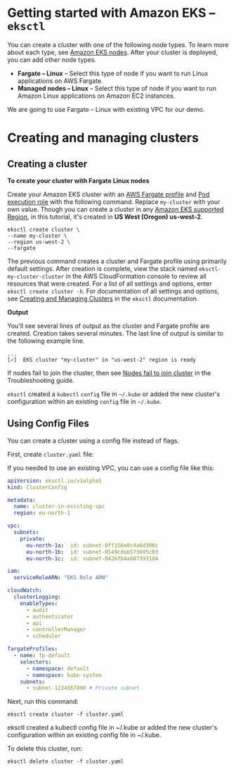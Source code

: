 # Getting started with Amazon EKS – `eksctl`<a name="getting-started-eksctl"></a>

You can create a cluster with one of the following node types\. To learn more about each type, see [Amazon EKS nodes](https://docs.aws.amazon.com/eks/latest/userguide/eks-compute.html)\. After your cluster is deployed, you can add other node types\.
+ **Fargate – Linux** – Select this type of node if you want to run Linux applications on AWS Fargate\.
+ **Managed nodes – Linux** – Select this type of node if you want to run Amazon Linux applications on Amazon EC2 instances\.

We are going to use Fargate – Linux with existing VPC for our demo.

# Creating and managing clusters

## Creating a cluster

**To create your cluster with Fargate Linux nodes**

Create your Amazon EKS cluster with an [AWS Fargate profile](https://docs.aws.amazon.com/eks/latest/userguide/fargate-profile.html) and [Pod execution role](https://docs.aws.amazon.com/eks/latest/userguide/pod-execution-role.html) with the following command\. Replace `my-cluster` with your own value\. Though you can create a cluster in any [Amazon EKS supported Region](https://docs.aws.amazon.com/general/latest/gr/eks.html), in this tutorial, it's created in **US West \(Oregon\) us\-west\-2**\.

   ```
   eksctl create cluster \
   --name my-cluster \
   --region us-west-2 \
   --fargate
   ```

   The previous command creates a cluster and Fargate profile using primarily default settings\. After creation is complete, view the stack named `eksctl-my-cluster-cluster` in the AWS CloudFormation console to review all resources that were created\. For a list of all settings and options, enter `eksctl create cluster -h`\. For documentation of all settings and options, see [Creating and Managing Clusters](https://eksctl.io/usage/creating-and-managing-clusters/) in the `eksctl` documentation\.

   **Output**

   You'll see several lines of output as the cluster and Fargate profile are created\. Creation takes several minutes\. The last line of output is similar to the following example line\.

   ```
   ...
   [✓]  EKS cluster "my-cluster" in "us-west-2" region is ready
   ```

   If nodes fail to join the cluster, then see [Nodes fail to join cluster](https://docs.aws.amazon.com/eks/latest/userguide/troubleshooting.html#worker-node-fail) in the Troubleshooting guide\.

   `eksctl` created a `kubectl` `config` file in `~/.kube` or added the new cluster's configuration within an existing `config` file in `~/.kube`\.

## Using Config Files

You can create a cluster using a config file instead of flags.

First, create `cluster.yaml` file: 

If you needed to use an existing VPC, you can use a config file like this:

```yaml
apiVersion: eksctl.io/v1alpha5
kind: ClusterConfig

metadata:
  name: cluster-in-existing-vpc
  region: eu-north-1

vpc:
  subnets:
    private:
      eu-north-1a:  id: subnet-0ff156e0c4a6d300c 
      eu-north-1b:  id: subnet-0549cdab573695c03 
      eu-north-1c:  id: subnet-0426fb4a607393184 

iam:
  serviceRoleARN: "EKS Role ARN"

cloudWatch:
  clusterLogging:
    enableTypes:
      - audit
      - authenticator
      - api
      - controllerManager
      - scheduler

fargateProfiles:
  - name: fp-default
    selectors:
      - namespace: default
      - namespace: kube-system
    subnets:
      - subnet-1234567890 # Private subnet 
``` 

Next, run this command:

```
eksctl create cluster -f cluster.yaml
```
eksctl created a kubectl config file in ~/.kube or added the new cluster's configuration within an existing config file in ~/.kube.

To delete this cluster, run:

```
eksctl delete cluster -f cluster.yaml
```